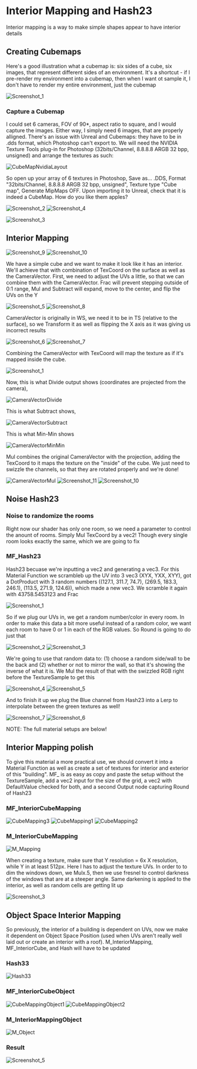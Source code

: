 # Interior Mapping and Hash23

Interior mapping is a way to make simple shapes appear to have interior details

## Creating Cubemaps
Here's a good illustration what a cubemap is: six sides of a cube, six images, that represent different sides of an environment. It's a shortcut - if I pre-render my environment into a cubemap, then when I want ot sample it, I don't have to render my entire environment, just the cubemap

![Screenshot_1](https://user-images.githubusercontent.com/36862146/225050722-f4922041-777e-47ca-b9f5-519c662b3aa6.png)

### Capture a Cubemap
I could set 6 cameras, FOV of 90*, aspect ratio to square, and I would capture the images. Either way, I simply need 6 images, that are properly alligned. There's an issue with Unreal and Cubemaps: they have to be in .dds format, which Photoshop can't export to. We will need the NVIDIA Texture Tools plug-in for Photoshop (32bits/Channel, 8.8.8.8 ARGB 32 bpp, unsigned) and arrange the textures as such:

![CubeMapNvidiaLayout](https://user-images.githubusercontent.com/36862146/225050716-482477a1-c76b-45ef-9c13-73a8c61b27cd.png)

So open up your array of 6 textures in Photoshop, Save as... .DDS, Format "32bits/Channel, 8.8.8.8 ARGB 32 bpp, unsigned", Texture type "Cube map", Generate MipMaps OFF. Upon importing it to Unreal, check that it is indeed a CubeMap. How do you like them apples?

![Screenshot_2](https://user-images.githubusercontent.com/36862146/225050704-71599367-777b-487d-89f9-84e6f5ee8527.png)
![Screenshot_4](https://user-images.githubusercontent.com/36862146/225050780-c2e1ab23-a7dd-4ca8-a01a-ac6ccd142c34.png)

![Screenshot_3](https://user-images.githubusercontent.com/36862146/225050689-2a8d285d-da69-49c8-87a1-f38d9639e7b1.png)

## Interior Mapping
![Screenshot_9](https://user-images.githubusercontent.com/36862146/225050737-fbdc08a4-aaca-4098-a368-5e1663231f8d.png)
![Screenshot_10](https://user-images.githubusercontent.com/36862146/225050733-a7f52eba-8da7-4dea-8aa5-437d1d21af3d.png)

We have a simple cube and we want to make it look like it has an interior. We'll achieve that with combination of TexCoord on the surface as well as the CameraVector. First, we need to adjust the UVs a little, so that we can combine them with the CameraVector. Frac will prevent stepping outside of 0:1 range, Mul and Subtract will expand, move to the center, and flip the UVs on the Y

![Screenshot_5](https://user-images.githubusercontent.com/36862146/225050776-817b8c85-7abc-4c5a-adae-c046e3c8a37d.png)
![Screenshot_8](https://user-images.githubusercontent.com/36862146/225050760-6dca58a6-4879-4134-8b7a-192e6d12f17d.png)

CameraVector is originally in WS, we need it to be in TS (relative to the surface), so we Transform it as well as flipping the X axis as it was giving us incorrect results

![Screenshot_6](https://user-images.githubusercontent.com/36862146/225050768-5d0c23fb-aad7-4976-b552-77172ce44db4.png)
![Screenshot_7](https://user-images.githubusercontent.com/36862146/225050762-77eeb50f-93ca-42ab-bea2-c807099a425a.png)

Combining the CameraVector with TexCoord will map the texture as if it's mapped inside the cube. 

![Screenshot_1](https://user-images.githubusercontent.com/36862146/225295098-5b2ed2fa-a2db-443a-a391-b1081714cb66.png)

Now, this is what Divide output shows (coordinates are projected from the camera), 

![CameraVectorDivide](https://user-images.githubusercontent.com/36862146/225050756-ab8d355d-e62d-43e3-b805-f7e1c1acb92f.png)

This is what Subtract shows,

![CameraVectorSubtract](https://user-images.githubusercontent.com/36862146/225050750-9acbf739-7006-4d79-aaf4-502730521853.png)

This is what Min-Min shows

![CameraVectorMinMin](https://user-images.githubusercontent.com/36862146/225050742-2103f995-b5d0-4866-b3b0-74693f1e20b2.png)

Mul combines the original CameraVector with the projection, adding the TexCoord to it maps the texture on the "inside" of the cube. We just need to swizzle the channels, so that they are rotated properly and we're done!

![CameraVectorMul](https://user-images.githubusercontent.com/36862146/225050728-a3aebd09-0d44-4911-8a92-ce3cab93af34.png)
![Screenshot_11](https://user-images.githubusercontent.com/36862146/225050725-1e795bb5-1f5c-4359-9ae4-7bb248df9fde.png)
![Screenshot_10](https://user-images.githubusercontent.com/36862146/225050733-a7f52eba-8da7-4dea-8aa5-437d1d21af3d.png)

## Noise Hash23
### Noise to randomize the rooms
Right now our shader has only one room, so we need a parameter to control the anount of rooms. Simply Mul TexCoord by a vec2! Though every single room looks exactly the same, which we are going to fix

### MF_Hash23
Hash23 becuase we're inputting a vec2 and generating a vec3. For this Material Function we scrambleb up the UV into 3 vec3 (XYX, YXX, XYY), got a DotProduct with 3 random numbers ((127.1, 311.7, 74.7), (269.5, 183.3, 246.1), (113.5, 271.9, 124.6)), which made a new vec3. We scramble it again with 43758.5453123 and Frac

![Screenshot_1](https://user-images.githubusercontent.com/36862146/225069115-63a7004d-d6bc-47b4-ba41-5e1431171bac.png)

So if we plug our UVs in, we get a random number/color in every room. In order to make this data a bit more useful instead of a random color, we want each room to have 0 or 1 in each of the RGB values. So Round is going to do just that

![Screenshot_2](https://user-images.githubusercontent.com/36862146/225069119-90c2ef99-6839-4cf5-94a4-dc27f9d1121b.png)
![Screenshot_3](https://user-images.githubusercontent.com/36862146/225069125-61ab5a31-11c5-4f75-9a7b-d834ba69a108.png)

We're going to use that random data to: (1) choose a random side/wall to be the back and (2) whether or not to mirror the wall, so that it's showing the inverse of what it is. We Mul the result of that with the swizzled RGB right before the TextureSample to get this

![Screenshot_4](https://user-images.githubusercontent.com/36862146/225069128-7793d5fa-20b1-4523-93ed-28a185f3984c.png)
![Screenshot_5](https://user-images.githubusercontent.com/36862146/225069130-29eec8e8-3691-413c-a4d8-86cbcb064d4f.png)

And to finish it up we plug the Blue channel from Hash23 into a Lerp to interpolate between the green textures as well!

![Screenshot_7](https://user-images.githubusercontent.com/36862146/225069105-b3bfe34e-1213-4b16-aee1-ed058ef65f07.png)
![Screenshot_6](https://user-images.githubusercontent.com/36862146/225069135-a12c25c3-57e8-4596-a124-39bcc4f873e0.png)

NOTE: The full material setups are below!
## Interior Mapping polish
To give this material a more practical use, we should convert it into a Material Function as well as create a set of textures for interior and exterior of this "building". MF_ is as easy as copy and paste the setup without the TextureSample, add a vec2 input for the size of the grid, a vec2 with DefaultValue checked for both, and a second Output node capturing Round of Hash23

### MF_InteriorCubeMapping
![CubeMapping3](https://user-images.githubusercontent.com/36862146/225293600-b9e31822-ed00-4328-8cc4-4610a3faeb41.png)
![CubeMapping1](https://user-images.githubusercontent.com/36862146/225293589-5840c599-cd19-4dee-bbe0-b2e0dbb88d76.png)
![CubeMapping2](https://user-images.githubusercontent.com/36862146/225293596-d3187d98-56f3-4066-b9c3-579bdb253d42.png)

### M_InteriorCubeMapping
![M_Mapping](https://user-images.githubusercontent.com/36862146/225293609-645aadbf-df75-4028-b63f-618c80b7b193.png)

When creating a texture, make sure that Y resolution = 6x X resolution, while Y in at least 512px. Here I has to adjust the texture UVs. In order to to dim the windows down, we Mulx.5, then we use fresnel to control darkness of the windows that are at a steeper angle. Same darkening is applied to the interior, as well as random cells are getting lit up

![Screenshot_3](https://user-images.githubusercontent.com/36862146/225293583-a5e6d7e7-676f-4204-ae98-984fd35cac8f.png)

## Object Space Interior Mapping
So previously, the interior of a building is dependent on UVs, now we make it dependent on Object Space Position (used when UVs aren't really well laid out or create an interior with a roof). M_InteriorMapping, MF_InteriorCube, and Hash will have to be updated

### Hash33

![Hash33](https://user-images.githubusercontent.com/36862146/225293607-5abd7cf9-7f56-4a0e-9cd3-71d63c89ad61.png)

### MF_InteriorCubeObject

![CubeMappingObject1](https://user-images.githubusercontent.com/36862146/225293602-70b75ec0-b320-4b8d-a18b-dca20f427b20.png)
![CubeMappingObject2](https://user-images.githubusercontent.com/36862146/225293605-f9e08b4a-96e6-44d9-aca2-e09063576e73.png)

### M_InteriorMappingObject

![M_Object](https://user-images.githubusercontent.com/36862146/225293576-7d638670-ddfb-4d07-a3f8-af62aa4a0cc8.png)

### Result
![Screenshot_5](https://user-images.githubusercontent.com/36862146/225293588-d931ecde-5900-4272-b337-137e7a87a573.png)
